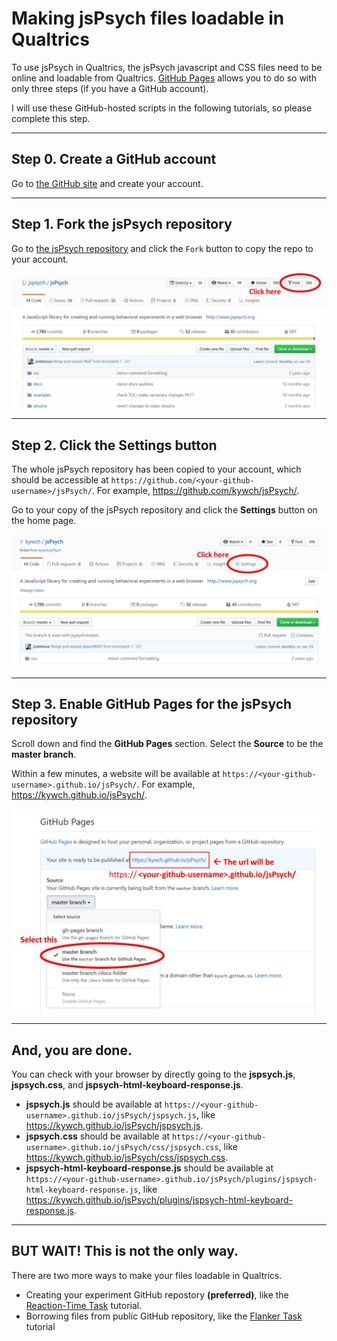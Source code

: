 # Making jsPsych files loadable in Qualtrics

To use jsPsych in Qualtrics, the jsPsych javascript and CSS files need to be online and loadable from Qualtrics. [GitHub Pages](https://pages.github.com/) allows you to do so with only three steps (if you have a GitHub account).

I will use these GitHub-hosted scripts in the following tutorials, so please complete this step.

---

## Step 0. Create a GitHub account

Go to [the GitHub site](https://github.com/join) and create your account.

---

## Step 1. Fork the jsPsych repository

Go to [the jsPsych repository](https://github.com/jspsych/jsPsych) and click the `Fork` button to copy the repo to your account.

![Fork the jsPsych repository](img/github-pages-Step1_Fork_the_jsPsych_repo.jpg)

---

## Step 2. Click the Settings button

The whole jsPsych repository has been copied to your account, which should be accessible at `https://github.com/<your-github-username>/jsPsych/`. For example, <a href='https://github.com/kywch/jsPsych/'>https://github.com/kywch/jsPsych/</a>.

Go to your copy of the jsPsych repository and click the **Settings** button on the home page.

![Click the Settings button](img/github-pages-Step2_Click_the_Settings_button.jpg)

---

## Step 3. Enable GitHub Pages for the jsPsych repository

Scroll down and find the **GitHub Pages** section. Select the **Source** to be the **master branch**.

Within a few minutes, a website will be available at `https://<your-github-username>.github.io/jsPsych/`. For example, <a href='https://kywch.github.io/jsPsych/'>https://kywch.github.io/jsPsych/</a>.

![Enable GitHub Pages](img/github-pages-Step3_Enable_GitHub_Pages.jpg)

---

## And, you are done.

You can check with your browser by directly going to the **jspsych.js**, **jspsych.css**, and **jspsych-html-keyboard-response.js**.

- **jspsych.js** should be available at `https://<your-github-username>.github.io/jsPsych/jspsych.js`, like <a href='https://kywch.github.io/jsPsych/jspsych.js'>https://kywch.github.io/jsPsych/jspsych.js</a>.
- **jspsych.css** should be available at `https://<your-github-username>.github.io/jsPsych/css/jspsych.css`, like <a href='https://kywch.github.io/jsPsych/css/jspsych.css'>https://kywch.github.io/jsPsych/css/jspsych.css</a>.
- **jspsych-html-keyboard-response.js** should be available at `https://<your-github-username>.github.io/jsPsych/plugins/jspsych-html-keyboard-response.js`, like <a href='https://kywch.github.io/jsPsych/plugins/jspsych-html-keyboard-response.js'>https://kywch.github.io/jsPsych/plugins/jspsych-html-keyboard-response.js</a>.

---

## BUT WAIT! This is not the only way.

There are two more ways to make your files loadable in Qualtrics.

* Creating your experiment GitHub repostory **(preferred)**, like the [Reaction-Time Task](rt-task.md#hosting-this-task-in-github) tutorial.
* Borrowing files from public GitHub repository, like the [Flanker Task](flanker.md#using-files-in-public-github-repositories) tutorial
